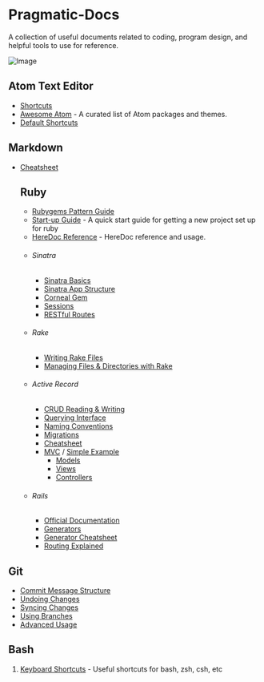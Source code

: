 # Pragmatic-Docs
A collection of useful documents related to coding, program design, and helpful tools to use for reference.

![Image](https://i.pinimg.com/originals/d7/9f/87/d79f8738e3338455eff509523cc8bcb5.png)

## Atom Text Editor

- [Shortcuts](https://github.com/nwinkler/atom-keyboard-shortcuts)
- [Awesome Atom](https://github.com/mehcode/awesome-atom) - A curated list of Atom packages and themes.
- [Default Shortcuts](https://github.com/Zagonine/atom-shortcuts)


## Markdown

- [Cheatsheet](https://github.com/adam-p/markdown-here/wiki/Markdown-Cheatsheet#tables)



  ## Ruby

  -  [Rubygems Pattern Guide](https://guides.rubygems.org/patterns/)
  -  [Start-up Guide](https://guides.rubygems.org/patterns/) - A quick start guide for getting a new project set up for ruby
  -  [HereDoc Reference](https://en.wikipedia.org/wiki/Here_document#Ruby) - HereDoc reference and usage.
  - ###### Sinatra
    - [Sinatra Basics](https://medium.com/swlh/breaking-down-a-sinatra-application-18d158ab80ea)
    - [Sinatra App Structure](https://flatironschool.com/blog/how-to-build-a-sinatra-web-app-in-10-steps)
    - [Corneal Gem](https://github.com/thebrianemory/corneal)
    - [Sessions](http://webapps-for-beginners.rubymonstas.org/sessions/sinatra_sessions.html)
    - [RESTful Routes](https://learn.co/tracks/online-software-engineering-structured/sinatra/activerecord/sinatra-restful-routes)
  - ###### Rake
    - [Writing Rake Files](https://www.stuartellis.name/articles/rake/#writing-rake-files)
    - [Managing Files & Directories with Rake](https://www.stuartellis.name/articles/rake/#managing-files-and-directories-with-rake)
  - ###### Active Record
    - [CRUD Reading & Writing](https://guides.rubyonrails.org/active_record_basics.html#crud-reading-and-writing-data)
    - [Querying Interface](https://guides.rubyonrails.org/active_record_querying.html)
    - [Naming Conventions](https://guides.rubyonrails.org/active_record_basics.html#naming-conventions)
    - [Migrations](https://guides.rubyonrails.org/active_record_basics.html#migrations)
    - [Cheatsheet](https://gist.github.com/amejiarosario/2950888)
    - [MVC](https://medium.com/@salmaeng71/sinatra-todo-application-with-mvc-85f2997f2d17) / [Simple Example](https://www.sitepoint.com/build-a-sinatra-mvc-framework/)
      - [Models](http://recipes.sinatrarb.com/p/models/active_record?#article)
      - [Views](https://www.rubyguides.com/2019/04/rails-render/)
      - [Controllers](https://learn.co/lessons/sinatra-multiple-controllers)
  - ###### Rails
    - [Official Documentation](https://guides.rubyonrails.org/)
    - [Generators](https://medium.com/@jelaniwoods/ruby-on-rails-generators-91bdebc4ca6d)
    - [Generator Cheatsheet](https://dev.to/alicannklc/rails-generator-cheatsheet-1dfn)
    - [Routing Explained](https://medium.com/rubyinside/a-deep-dive-into-routing-and-controller-dispatch-in-rails-8bf58c2cf3b5)


## Git

- [Commit Message Structure](https://www.conventionalcommits.org/en/v1.0.0/)
- [Undoing Changes](https://www.atlassian.com/git/tutorials/undoing-changes)
- [Syncing Changes](https://www.atlassian.com/git/tutorials/syncing)
- [Using Branches](https://www.atlassian.com/git/tutorials/using-branches)
- [Advanced Usage](https://www.atlassian.com/git/tutorials/advanced-overview)



## Bash

1. [Keyboard Shortcuts](https://www.techrepublic.com/article/keyboard-shortcuts-in-bash-and-zsh/) - Useful shortcuts for bash, zsh, csh, etc
